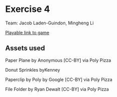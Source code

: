 # Exercise 4

Team: Jacob Laden-Guindon, Mingheng Li

[Playable link to game](https://senseicanada.github.io/game615-spring2023-03/exercise04/play/)

## Assets used

Paper Plane by Anonymous [CC-BY] via Poly Pizza

Donut Sprinkles byKenney

Paperclip by Poly by Google [CC-BY] via Poly Pizza

File Folder by Ryan Dewalt [CC-BY] via Poly Pizza
